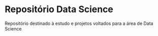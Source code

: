 # Repositório Data Science

Repositório destinado à estudo e projetos voltados para a área de Data Science
